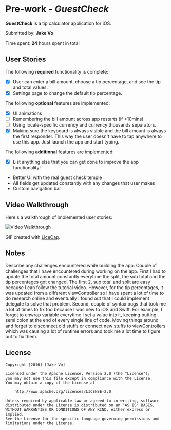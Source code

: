 # Pre-work - *GuestCheck*

**GuestCheck** is a tip calculator application for iOS.

Submitted by: **Jake Vo**

Time spent: **24** hours spent in total

## User Stories

The following **required** functionality is complete:

* [x] User can enter a bill amount, choose a tip percentage, and see the tip and total values.
* [x] Settings page to change the default tip percentage.

The following **optional** features are implemented:
* [x] UI animations
* [ ] Remembering the bill amount across app restarts (if <10mins)
* [ ] Using locale-specific currency and currency thousands separators.
* [x] Making sure the keyboard is always visible and the bill amount is always the first responder. This way the user doesn't have to tap anywhere to use this app. Just launch the app and start typing.

The following **additional** features are implemented:

- [x] List anything else that you can get done to improve the app functionality!
* Better UI with the real guest check temple
* All fields get updated constantly with any changes that user makes
* Custom navigation bar

## Video Walkthrough

Here's a walkthrough of implemented user stories:

<img src='http://imgur.com/a/wzpMg.gif' title='Video Walkthrough' width='' alt='Video Walkthrough' />

GIF created with [LiceCap](http://www.cockos.com/licecap/).

## Notes

Describe any challenges encountered while building the app.
Couple of challenges that I have encountered during working on the app. First I
had to update the total amount constantly everytime the split, the sub total and
the tip percentages got changed. The first 2, sub total and split are easy
because I can follow the tutorial video. However, for the tip percentages,
it was updated from a different viewController so I have spent a lot of time
to do research online and eventually I found out that I could implement delegate
to solve that problem. Second, couple of syntax bugs that took me a lot of times
to fix too because I was new to iOS and Swift. For example, I forgot to unwrap
variable everytime I set a value into it, keeping putting semi colon at the end
of every single line of code. Moving things around and forget to disconnect old
stuffs or connect new stuffs to viewControllers which was causing a lot of
runtime errors and took me a lot time to figure out to fix them.

## License

    Copyright [2016] [Jake Vo]

    Licensed under the Apache License, Version 2.0 (the "License");
    you may not use this file except in compliance with the License.
    You may obtain a copy of the License at

        http://www.apache.org/licenses/LICENSE-2.0

    Unless required by applicable law or agreed to in writing, software
    distributed under the License is distributed on an "AS IS" BASIS,
    WITHOUT WARRANTIES OR CONDITIONS OF ANY KIND, either express or implied.
    See the License for the specific language governing permissions and
    limitations under the License.
